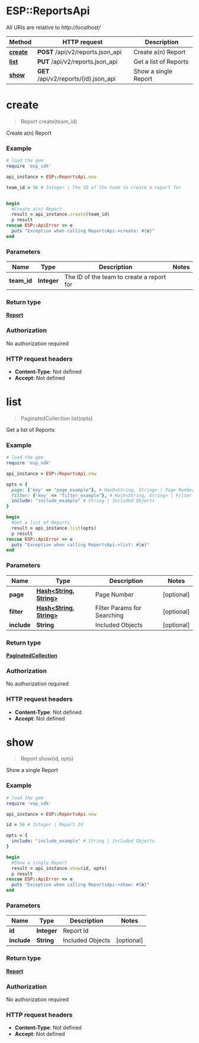 # ESP::ReportsApi

All URIs are relative to *http://localhost/*

Method | HTTP request | Description
------------- | ------------- | -------------
[**create**](ReportsApi.md#create) | **POST** /api/v2/reports.json_api | Create a(n) Report
[**list**](ReportsApi.md#list) | **PUT** /api/v2/reports.json_api | Get a list of Reports
[**show**](ReportsApi.md#show) | **GET** /api/v2/reports/{id}.json_api | Show a single Report


# **create**
> Report create(team_id)

Create a(n) Report

### Example
```ruby
# load the gem
require 'esp_sdk'

api_instance = ESP::ReportsApi.new

team_id = 56 # Integer | The ID of the team to create a report for


begin
  #Create a(n) Report
  result = api_instance.create(team_id)
  p result
rescue ESP::ApiError => e
  puts "Exception when calling ReportsApi->create: #{e}"
end
```

### Parameters

Name | Type | Description  | Notes
------------- | ------------- | ------------- | -------------
 **team_id** | **Integer**| The ID of the team to create a report for | 

### Return type

[**Report**](Report.md)

### Authorization

No authorization required

### HTTP request headers

 - **Content-Type**: Not defined
 - **Accept**: Not defined



# **list**
> PaginatedCollection list(opts)

Get a list of Reports

### Example
```ruby
# load the gem
require 'esp_sdk'

api_instance = ESP::ReportsApi.new

opts = { 
  page: {'key' => "page_example"}, # Hash<String, String> | Page Number
  filter: {'key' => "filter_example"}, # Hash<String, String> | Filter Params for Searching
  include: "include_example" # String | Included Objects
}

begin
  #Get a list of Reports
  result = api_instance.list(opts)
  p result
rescue ESP::ApiError => e
  puts "Exception when calling ReportsApi->list: #{e}"
end
```

### Parameters

Name | Type | Description  | Notes
------------- | ------------- | ------------- | -------------
 **page** | [**Hash&lt;String, String&gt;**](String.md)| Page Number | [optional] 
 **filter** | [**Hash&lt;String, String&gt;**](String.md)| Filter Params for Searching | [optional] 
 **include** | **String**| Included Objects | [optional] 

### Return type

[**PaginatedCollection**](PaginatedCollection.md)

### Authorization

No authorization required

### HTTP request headers

 - **Content-Type**: Not defined
 - **Accept**: Not defined



# **show**
> Report show(id, opts)

Show a single Report

### Example
```ruby
# load the gem
require 'esp_sdk'

api_instance = ESP::ReportsApi.new

id = 56 # Integer | Report Id

opts = { 
  include: "include_example" # String | Included Objects
}

begin
  #Show a single Report
  result = api_instance.show(id, opts)
  p result
rescue ESP::ApiError => e
  puts "Exception when calling ReportsApi->show: #{e}"
end
```

### Parameters

Name | Type | Description  | Notes
------------- | ------------- | ------------- | -------------
 **id** | **Integer**| Report Id | 
 **include** | **String**| Included Objects | [optional] 

### Return type

[**Report**](Report.md)

### Authorization

No authorization required

### HTTP request headers

 - **Content-Type**: Not defined
 - **Accept**: Not defined



